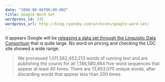 ```yaml
---
date: "2006-08-06T00:00:00Z"
title: Google Word Set
wordpress_id: 335
wordpress_url: http://blog.ryaneby.com/archives/google-word-set/
---
```

It appears Google will be <a href="http://googleresearch.blogspot.com/2006/08/all-our-n-gram-are-belong-to-you.html">releasing a data set through the Linguistic Data Consortium</a> that is quite large. No word on pricing and checking the LDC site showed a wide range.

<blockquote>We processed 1,011,582,453,213 words of running text and are publishing the counts for all 1,146,580,664 five-word sequences that appear at least 40 times. There are 13,653,070 unique words, after discarding words that appear less than 200 times. </blockquote>
